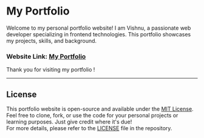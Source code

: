 # My Portfolio

Welcome to my personal portfolio website! I am Vishnu, a passionate web developer specializing in frontend technologies. This portfolio showcases my projects, skills, and background.

### Website Link: [My Portfolio](https://vishnucdev.vercel.app)
Thank you for visiting my portfolio !

---

## License

This portfolio website is open-source and available under the [MIT License](LICENSE). <br/> 
Feel free to clone, fork, or use the code for your personal projects or learning purposes. Just give credit where it's due! <br/>
For more details, please refer to the [LICENSE](LICENSE) file in the repository.
